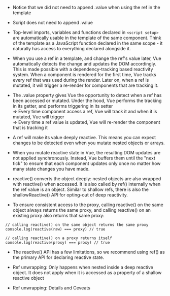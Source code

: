 - Notice that we did not need to append .value when using the ref in the template

- Script does not need to append .value

- Top-level imports, variables and functions declared in `<script setup>` are automatically  usable in the template of the same component. Think of the template as a JavaScript function declared in the same scope - it naturally has access to everything declared alongside it.

- When you use a ref in a template, and change the ref's value later, Vue automatically detects the change and updates the DOM accordingly. This is made possible with a dependency-tracking based reactivity system. When a component is rendered for the first time, Vue tracks every ref that was used during the render. Later on, when a ref is mutated, it will trigger a re-render for components that are tracking it.

- The .value property gives Vue the opportunity to detect when a ref has been accessed or mutated. Under the hood, Vue performs the tracking in its getter, and performs triggering in its setter
</br>=> Every time component access a ref, Vue will track it and when it is mutated, Vue will trigger
</br>=> Every time a ref value is updated, Vue will re-render the component that is tracking it

- A ref will make its value deeply reactive. This means you can expect changes to be detected even when you mutate nested objects or arrays.

- When you mutate reactive state in Vue, the resulting DOM updates are not applied synchronously. Instead, Vue buffers them until the "next tick" to ensure that each component updates only once no matter how many state changes you have made.

- reactive() converts the object deeply: nested objects are also wrapped with reactive() when accessed. It is also called by ref() internally when the ref value is an object. Similar to shallow refs,  there is also the shallowReactive() API for opting-out of deep reactivity.

- To ensure consistent access to the proxy, calling reactive() on the same object always returns the same proxy, and calling reactive() on an existing proxy also returns that same proxy:
```
// calling reactive() on the same object returns the same proxy
console.log(reactive(raw) === proxy) // true

// calling reactive() on a proxy returns itself
console.log(reactive(proxy) === proxy) // true
```

- The reactive() API has a few limitations, so we recommend using ref() as the primary API for declaring reactive state.

- Ref unwrapping: Only happens when nested inside a deep reactive object. It does not apply when it is accessed as a property of a shallow reactive object

- Ref unwrapping: Details and Ceveats